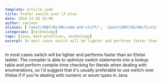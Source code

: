 ```yaml
---
template: article.jade
title: Prefer switch over if-else
date: 2010-12-28 15:00
author: sanjeev
aliases: ['/post/2007/01/08/code-and-stuff/', '/post/2007/01/08/first/', '/post/2008/01/08/first']
categories: [technology]
tags: [java, best-practices, technology]
excerpt: In most cases switch will be lighter and performs faster than an if/else ladder.
---
```

In most cases switch will be lighter and performs faster than an if/else ladder. The compiler is able to optimize switch statements into a lookup table and perform compile-time checking for literals when dealing with enumerations, so I'd suggest that it's usually preferable to use switch over if/else if if you're dealing with numeric or enum types in Java. 
